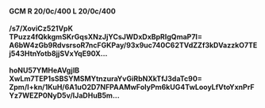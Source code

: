 #### GCM R 20/0c/400 L 20/0c/400
**/s7/XoviCz521VpK**<br/>**TPuzz4fQkkgmSKrGqsXNzJjYCsJWDxDxBpRIgQmaP7I=**<br/>**A6bW4zGb9RdvsrsoR7ncFGKPay/93x9uc740C62TVdZZf3kDVazzkO7TEj543HtnYotb8jjSVxYqE90X...**<br/><br/>
**hoNU57YMHeAVgjIB**<br/>**XwLm7TEP1sSBSYMSMYtnzuraYvGiRbNXkTfJ3daTc90=**<br/>**Zpm/I+kn/1KuH/6A1uO2D7NFPAAMwFolyPm6kUG4TwLooyLfVtoYxnPrFYz7WEZP0NyD5v/IJaDHuB5m...**